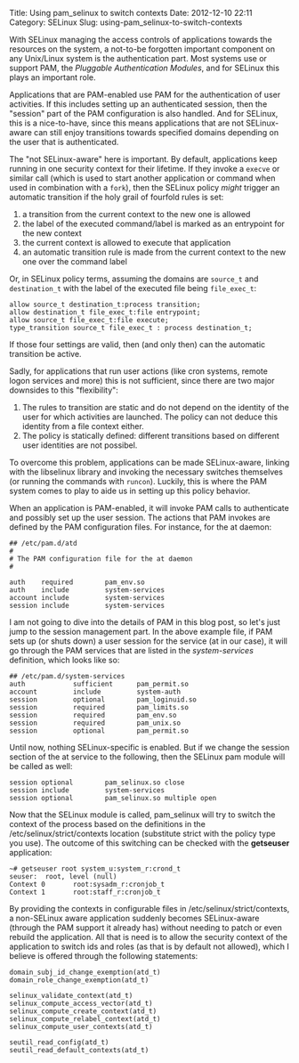 Title: Using pam_selinux to switch contexts
Date: 2012-12-10 22:11
Category: SELinux
Slug: using-pam_selinux-to-switch-contexts

With SELinux managing the access controls of applications towards the
resources on the system, a not-to-be forgotten important component on
any Unix/Linux system is the authentication part. Most systems use or
support PAM, the *Pluggable Authentication Modules*, and for SELinux
this plays an important role.

Applications that are PAM-enabled use PAM for the authentication of user
activities. If this includes setting up an authenticated session, then
the "session" part of the PAM configuration is also handled. And for
SELinux, this is a nice-to-have, since this means applications that are
not SELinux-aware can still enjoy transitions towards specified domains
depending on the user that is authenticated.

The "not SELinux-aware" here is important. By default, applications keep
running in one security context for their lifetime. If they invoke a
`execve` or similar call (which is used to start another application or
command when used in combination with a `fork`), then the SELinux policy
*might* trigger an automatic transition if the holy grail of fourfold
rules is set:

1.  a transition from the current context to the new one is allowed
2.  the label of the executed command/label is marked as an entrypoint
    for the new context
3.  the current context is allowed to execute that application
4.  an automatic transition rule is made from the current context to the
    new one over the command label

Or, in SELinux policy terms, assuming the domains are `source_t` and
`destination_t` with the label of the executed file being `file_exec_t`:

    allow source_t destination_t:process transition;
    allow destination_t file_exec_t:file entrypoint;
    allow source_t file_exec_t:file execute;
    type_transition source_t file_exec_t : process destination_t;

If those four settings are valid, then (and only then) can the automatic
transition be active.

Sadly, for applications that run user actions (like cron systems, remote
logon services and more) this is not sufficient, since there are two
major downsides to this "flexibility":

1.  The rules to transition are static and do not depend on the identity
    of the user for which activities are launched. The policy can not
    deduce this identity from a file context either.
2.  The policy is statically defined: different transitions based on
    different user identities are not possibel.

To overcome this problem, applications can be made SELinux-aware,
linking with the libselinux library and invoking the necessary switches
themselves (or running the commands with `runcon`). Luckily, this is
where the PAM system comes to play to aide us in setting up this policy
behavior.

When an application is PAM-enabled, it will invoke PAM calls to
authenticate and possibly set up the user session. The actions that PAM
invokes are defined by the PAM configuration files. For instance, for
the at daemon:

    ## /etc/pam.d/atd
    #
    # The PAM configuration file for the at daemon
    #

    auth    required        pam_env.so
    auth    include         system-services
    account include         system-services
    session include         system-services

I am not going to dive into the details of PAM in this blog post, so
let's just jump to the session management part. In the above example
file, if PAM sets up (or shuts down) a user session for the service (at
in our case), it will go through the PAM services that are listed in the
*system-services* definition, which looks like so:

    ## /etc/pam.d/system-services
    auth            sufficient      pam_permit.so
    account         include         system-auth
    session         optional        pam_loginuid.so
    session         required        pam_limits.so 
    session         required        pam_env.so 
    session         required        pam_unix.so 
    session         optional        pam_permit.so

Until now, nothing SELinux-specific is enabled. But if we change the
session section of the at service to the following, then the SELinux pam
module will be called as well:

    session optional        pam_selinux.so close
    session include         system-services
    session optional        pam_selinux.so multiple open

Now that the SELinux module is called, pam\_selinux will try to switch
the context of the process based on the definitions in the
/etc/selinux/strict/contexts location (substitute strict with the policy
type you use). The outcome of this switching can be checked with the
**getseuser** application:

    ~# getseuser root system_u:system_r:crond_t
    seuser:  root, level (null)
    Context 0       root:sysadm_r:cronjob_t
    Context 1       root:staff_r:cronjob_t

By providing the contexts in configurable files in
/etc/selinux/strict/contexts, a non-SELinux aware application suddenly
becomes SELinux-aware (through the PAM support it already has) without
needing to patch or even rebuild the application. All that is need is to
allow the security context of the application to switch ids and roles
(as that is by default not allowed), which I believe is offered through
the following statements:

    domain_subj_id_change_exemption(atd_t)
    domain_role_change_exemption(atd_t)

    selinux_validate_context(atd_t)
    selinux_compute_access_vector(atd_t)
    selinux_compute_create_context(atd_t)
    selinux_compute_relabel_context(atd_t)
    selinux_compute_user_contexts(atd_t)

    seutil_read_config(atd_t)
    seutil_read_default_contexts(atd_t)
